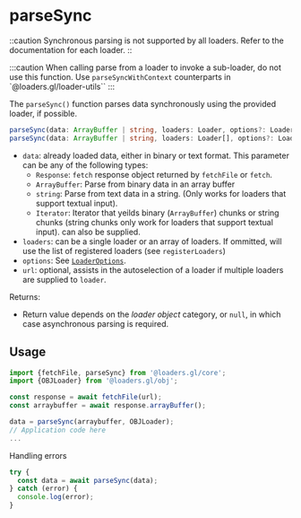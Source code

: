 # parseSync

::caution
Synchronous parsing is not supported by all loaders. Refer to the documentation for each loader.
::

:::caution
When calling parse from a loader to invoke a sub-loader, do not use this function. Use `parseSyncWithContext` counterparts in `@loaders.gl/loader-utils``
:::

The `parseSync()` function parses data synchronously using the provided loader, if possible. 

```typescript
parseSync(data: ArrayBuffer | string, loaders: Loader, options?: LoaderOptions, url?: string]]) : unknown
parseSync(data: ArrayBuffer | string, loaders: Loader[], options?: LoaderOptions, url?: string]]) : unknown
```

- `data`: already loaded data, either in binary or text format. This parameter can be any of the following types:
  - `Response`: `fetch` response object returned by `fetchFile` or `fetch`.
  - `ArrayBuffer`: Parse from binary data in an array buffer
  - `string`: Parse from text data in a string. (Only works for loaders that support textual input).
  - `Iterator`: Iterator that yeilds binary (`ArrayBuffer`) chunks or string chunks (string chunks only work for loaders that support textual input).
    can also be supplied.
- `loaders`: can be a single loader or an array of loaders. If ommitted, will use the list of registered loaders (see `registerLoaders`)
- `options`: See [`LoaderOptions`](./loader-options).
- `url`: optional, assists in the autoselection of a loader if multiple loaders are supplied to `loader`.

Returns:

- Return value depends on the _loader object_ category, or `null`, in which case asynchronous parsing is required.

## Usage

```typescript
import {fetchFile, parseSync} from '@loaders.gl/core';
import {OBJLoader} from '@loaders.gl/obj';

const response = await fetchFile(url);
const arraybuffer = await response.arrayBuffer();

data = parseSync(arraybuffer, OBJLoader);
// Application code here
...
```

Handling errors

```typescript
try {
  const data = await parseSync(data);
} catch (error) {
  console.log(error);
}
```

